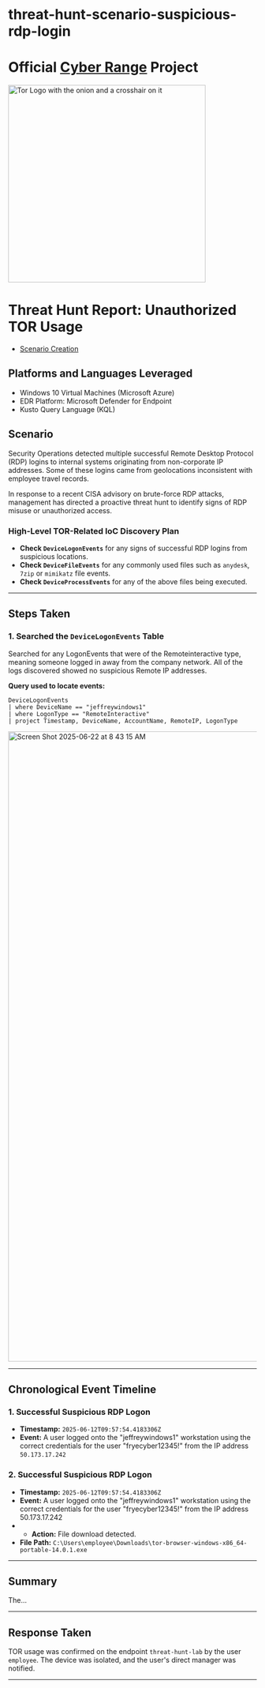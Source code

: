 # threat-hunt-scenario-suspicious-rdp-login

# Official [Cyber Range](http://joshmadakor.tech/cyber-range) Project

<img width="400" src="https://github.com/user-attachments/assets/44bac428-01bb-4fe9-9d85-96cba7698bee" alt="Tor Logo with the onion and a crosshair on it"/>

# Threat Hunt Report: Unauthorized TOR Usage
- [Scenario Creation](https://github.com/joshmadakor0/threat-hunting-scenario-tor/blob/main/threat-hunting-scenario-tor-event-creation.md)

## Platforms and Languages Leveraged
- Windows 10 Virtual Machines (Microsoft Azure)
- EDR Platform: Microsoft Defender for Endpoint
- Kusto Query Language (KQL)


##  Scenario

Security Operations detected multiple successful Remote Desktop Protocol (RDP) logins to internal systems originating from non-corporate IP addresses. Some of these logins came from geolocations inconsistent with employee travel records.

In response to a recent CISA advisory on brute-force RDP attacks, management has directed a proactive threat hunt to identify signs of RDP misuse or unauthorized access.

### High-Level TOR-Related IoC Discovery Plan

- **Check `DeviceLogonEvents`** for any signs of successful RDP logins from suspicious locations.
- **Check `DeviceFileEvents`** for any commonly used files such as `anydesk`, `7zip` or `mimikatz` file events.
- **Check `DeviceProcessEvents`** for any of the above files being executed.

---

## Steps Taken

### 1. Searched the `DeviceLogonEvents` Table

Searched for any LogonEvents that were of the Remoteinteractive type, meaning someone logged in away from the company network. All of the logs discovered showed no suspicious Remote IP addresses.

**Query used to locate events:**

```kql
DeviceLogonEvents
| where DeviceName == "jeffreywindows1"
| where LogonType == "RemoteInteractive"
| project Timestamp, DeviceName, AccountName, RemoteIP, LogonType
```
<img width="1277" alt="Screen Shot 2025-06-22 at 8 43 15 AM" src="https://github.com/user-attachments/assets/27b4b698-f70a-4d1c-8bd0-ac44f43f8dea" />


---


## Chronological Event Timeline 

### 1. Successful Suspicious RDP Logon 

- **Timestamp:** `2025-06-12T09:57:54.4183306Z`
- **Event:** A user logged onto the "jeffreywindows1" workstation using the correct credentials for the user "fryecyber12345!" from the IP address `50.173.17.242`

### 2. Successful Suspicious RDP Logon 

- **Timestamp:** `2025-06-12T09:57:54.4183306Z`
- **Event:** A user logged onto the "jeffreywindows1" workstation using the correct credentials for the user "fryecyber12345!" from the IP address 50.173.17.242
- - **Action:** File download detected.
- **File Path:** `C:\Users\employee\Downloads\tor-browser-windows-x86_64-portable-14.0.1.exe`

---

## Summary

The...

---

## Response Taken

TOR usage was confirmed on the endpoint `threat-hunt-lab` by the user `employee`. The device was isolated, and the user's direct manager was notified.

---
